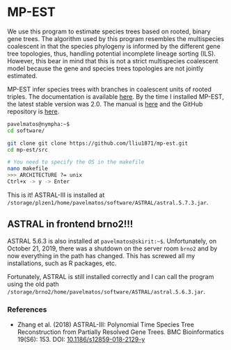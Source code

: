 # MP-EST

We use this program to estimate species trees based on rooted, binary gene trees. The algorithm used by this program resembles the multispecies coalescent in that the species phylogeny is informed by the different gene tree topologies, thus, handling potential incomplete lineage sorting (ILS). However, this bear in mind that this is not a strict multispecies coalescent model because the gene and species trees topologies are not jointly estimated.

MP-EST infer species trees with branches in coalescent units of rooted triples. The documentation is available [here](http://faculty.franklin.uga.edu/lliu/mp-est). By the time I installed MP-EST, the latest stable version was 2.0. The manual is [here](https://faculty.franklin.uga.edu/lliu/sites/faculty.franklin.uga.edu.lliu/files/manual_mpest2.0.pdf) and the GitHub repository is [here](https://github.com/lliu1871/mp-est).

```bash
pavelmatos@nympha:~$
cd software/

git clone git clone https://github.com/lliu1871/mp-est.git
cd mp-est/src

# You need to specify the OS in the makefile
nano makefile
>>> ARCHITECTURE ?= unix 
Ctrl+x -> y -> Enter
```

This is it! ASTRAL-III is installed at `/storage/plzen1/home/pavelmatos/software/ASTRAL/astral.5.7.3.jar`.

## ASTRAL in frontend brno2!!!
ASTRAL 5.6.3 is also installed at `pavelmatos@skirit:~$`. Unfortunately, on October 21, 2019, there was a shutdown on the server room `brno2` and by now everything in the path has changed. This has screwed all my installations, such as R packages, etc.

Fortunately, ASTRAL is still installed correctly and I can call the program using the old path `/storage/brno2/home/pavelmatos/software/ASTRAL/astral.5.6.3.jar`.

### References
- Zhang et al. (2018) ASTRAL-III: Polynomial Time Species Tree Reconstruction from Partially Resolved Gene Trees. BMC Bioinformatics 19(S6): 153. DOI: [10.1186/s12859-018-2129-y](https://doi.org/10.1186/s12859-018-2129-y)
